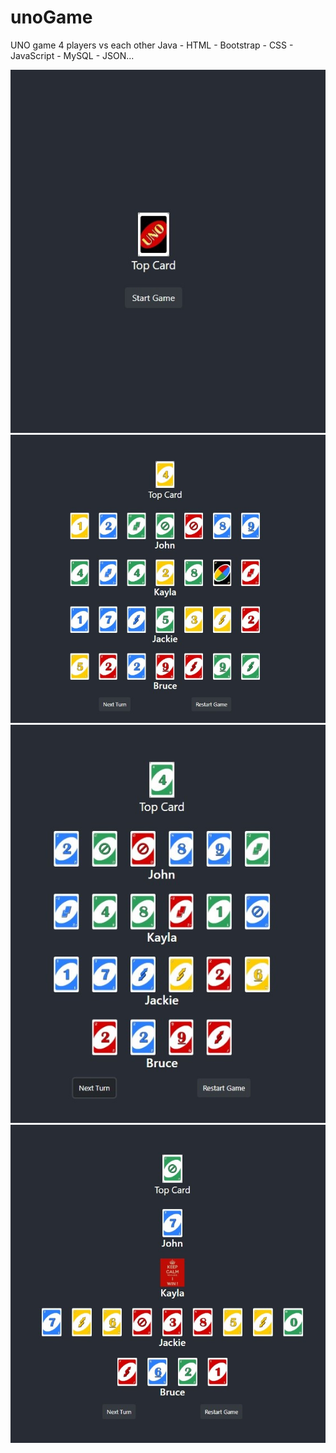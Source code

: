 # unoGame
UNO game 
4 players vs each other 
Java - HTML - Bootstrap - CSS - JavaScript - MySQL - JSON...

![Start screen](images/unoGameStart.jpg)
![After start button](images/unoGameInitiated.jpg)
![After next turn button cliked](images/afterNextTurn.jpg)
![Images to show winner](images/unoWinner.jpg)
